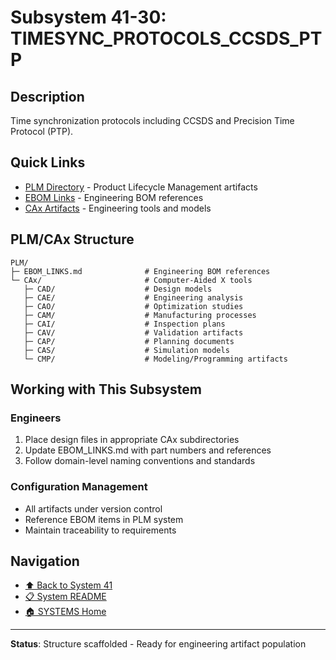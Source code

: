 # Subsystem 41-30: TIMESYNC_PROTOCOLS_CCSDS_PTP

## Description

Time synchronization protocols including CCSDS and Precision Time Protocol (PTP).

## Quick Links

- [PLM Directory](./PLM/) - Product Lifecycle Management artifacts
- [EBOM Links](./PLM/EBOM_LINKS.md) - Engineering BOM references
- [CAx Artifacts](./PLM/CAx/) - Engineering tools and models

## PLM/CAx Structure

```
PLM/
├─ EBOM_LINKS.md              # Engineering BOM references
└─ CAx/                       # Computer-Aided X tools
   ├─ CAD/                    # Design models
   ├─ CAE/                    # Engineering analysis
   ├─ CAO/                    # Optimization studies
   ├─ CAM/                    # Manufacturing processes
   ├─ CAI/                    # Inspection plans
   ├─ CAV/                    # Validation artifacts
   ├─ CAP/                    # Planning documents
   ├─ CAS/                    # Simulation models
   └─ CMP/                    # Modeling/Programming artifacts
```

## Working with This Subsystem

### Engineers
1. Place design files in appropriate CAx subdirectories
2. Update EBOM_LINKS.md with part numbers and references
3. Follow domain-level naming conventions and standards

### Configuration Management
- All artifacts under version control
- Reference EBOM items in PLM system
- Maintain traceability to requirements

## Navigation

- [⬆️ Back to System 41](../../)
- [📋 System README](../../README.md)
- [🏠 SYSTEMS Home](../../../README.md)

---

**Status**: Structure scaffolded - Ready for engineering artifact population

